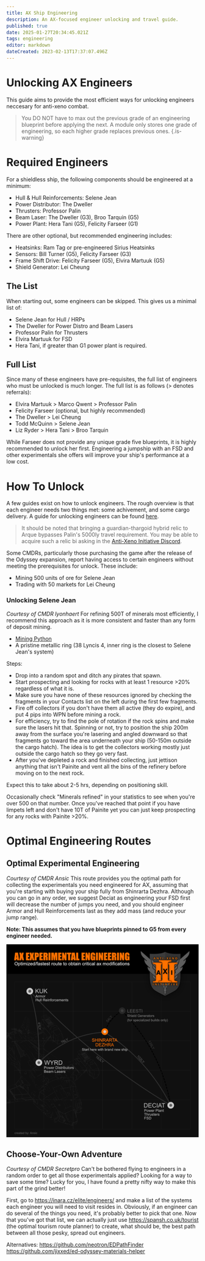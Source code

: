 ```yaml
---
title: AX Ship Engineering
description: An AX-focused engineer unlocking and travel guide.
published: true
date: 2025-01-27T20:34:45.021Z
tags: engineering
editor: markdown
dateCreated: 2023-02-13T17:37:07.496Z
---
```


# Unlocking AX Engineers
This guide aims to provide the most efficient ways for unlocking engineers neccesary for anti-xeno combat.

> You DO NOT have to max out the previous grade of an engineering blueprint before applying the next. A module only stores one grade of engineering, so each higher grade replaces previous ones.
{.is-warning}

# Required Engineers
For a shieldless ship, the following components should be engineered at a minimum:
- Hull & Hull Reinforcements: Selene Jean
- Power Distributor: The Dweller
- Thrusters: Professor Palin
- Beam Laser: The Dweller (G3), Broo Tarquin (G5)
- Power Plant: Hera Tani (G5), Felicity Farseer (G1)

There are other optional, but recommended engineering includes:
- Heatsinks: Ram Tag or pre-engineered Sirius Heatsinks
- Sensors: Bill Turner (G5), Felicity Farseer (G3)
- Frame Shift Drive: Felicity Farseer (G5), Elvira Martuuk (G5)
- Shield Generator: Lei Cheung
## The List
When starting out, some engineers can be skipped. This gives us a minimal list of:
- Selene Jean for Hull / HRPs
- The Dweller for Power Distro and Beam Lasers
- Professor Palin for Thrusters
- Elvira Martuuk for FSD
- Hera Tani, if greater than G1 power plant is required.

## Full List
Since many of these engineers have pre-requisites, the full list of engineers who must be unlocked is much longer.
The full list is as follows (> denotes referrals):
- Elvira Martuuk > Marco Qwent > Professor Palin
- Felicity Farseer (optional, but highly recommended)
- The Dweller > Lei Cheung
- Todd McQuinn > Selene Jean
- Liz Ryder > Hera Tani > Broo Tarquin

While Farseer does not provide any unique grade five blueprints, it is highly recommended to unlock her first. Engineering a jumpship with an FSD and other experimentals she offers will improve your ship's performance at a low cost.

# How To Unlock
A few guides exist on how to unlock engineers. The rough overview is that each engineer needs two things met: some achivement, and some cargo delivery.
A guide for unlocking engineers can be found [here](https://cmdrs-toolbox.com/guides/engineering-unlock).

> It should be noted that bringing a guardian-thargoid hybrid relic to Arque bypasses Palin's 5000ly travel requirement.  You may be able to acquire such a relic bi asking in the [Anti-Xeno Initiative Discord](https://discord.gg/antixenoinitiative).

Some CMDRs, particularly those purchasing the game after the release of the Odyssey expansion, report having access to certain engineers without meeting the prerequisites for unlock. These include:

- Mining 500 units of ore for Selene Jean
- Trading with 50 markets for Lei Cheung


### Unlocking Selene Jean
*Courtesy of CMDR lyonhaert*
For refining 500T of minerals most efficiently, I recommend this approach as it is more consistent and faster than any form of deposit mining.

- [Mining Python](https://edsy.org/s/vKyp6nR)
- A pristine metallic ring (38 Lyncis 4, inner ring is the closest to Selene Jean's system)

Steps:
- Drop into a random spot and ditch any pirates that spawn.
- Start prospecting and looking for rocks with at least 1 resource >20% regardless of what it is.
- Make sure you have none of these resources ignored by checking the fragments in your Contacts list on the left during the first few fragments.
- Fire off collectors if you don't have them all active (they do expire), and put 4 pips into WPN before mining a rock.
- For efficiency, try to find the pole of rotation if the rock spins and make sure the lasers hit that. Spinning or not, try to position the ship 200m away from the surface you're lasering and angled downward so that fragments go toward the area underneath your ship (50-150m outside the cargo hatch). The idea is to get the collectors working mostly just outside the cargo hatch so they go very fast.
- After you've depleted a rock and finished collecting, just jettison anything that isn't Painite and vent all the bins of the refinery before moving on to the next rock.

Expect this to take about 2-5 hrs, depending on positioning skill.

Occasionally check "Minerals refined" in your statistics to see when you're over 500 on that number. Once you've reached that point if you have limpets left and don't have 10T of Painite yet you can just keep prospecting for any rocks with Painite >20%.


# Optimal Engineering Routes
## Optimal Experimental Engineering
*Courtesy of CMDR Ansic*
This route provides you the optimal path for collecting the experimentals you need engineered for AX, assuming that you're starting with buying your ship fully from Shinrarta Dezhra. Although you can go in any order, we suggest Deciat as engineering your FSD first will decrease the number of jumps you need, and you should engineer Armor and Hull Reinforcements last as they add mass (and reduce your jump range).

**Note: This assumes that you have blueprints pinned to G5 from every engineer needed.**

![ax_experimental_fixed.png](/img/ax_experimental_fixed.png)



## Choose-Your-Own Adventure
*Courtesy of CMDR Secretpro*
Can't be bothered flying to engineers in a random order to get all those experimentals applied? Looking for a way to save some time?
Lucky for you, I have found a pretty nifty way to make this part of the grind better!

First, go to https://inara.cz/elite/engineers/ and make a list of the systems each engineer you will need to visit resides in. Obviously, if an engineer can do several of the things you need, it's probably better to pick that one.
Now that you've got that list, we can actually just use https://spansh.co.uk/tourist (the optimal tourism route planner) to create, what should be, the best path between all those pesky, spread out engineers.

Alternatives:
https://github.com/neotron/EDPathFinder
https://github.com/jixxed/ed-odyssey-materials-helper

